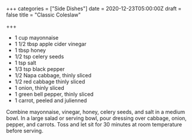 +++
categories = ["Side Dishes"]
date = 2020-12-23T05:00:00Z
draft = false
title = "Classic Coleslaw"

+++
* 1 cup mayonnaise 
* 1 1/2 tbsp apple cider vinegar 
* 1 tbsp honey 
* 1/2 tsp celery seeds 
* 1 tsp salt 
* 1/3 tsp black pepper 
* 1/2 Napa cabbage, thinly sliced 
* 1/2 red cabbage thinly sliced 
* 1 onion, thinly sliced 
* 1 green bell pepper, thinly sliced 
* 1 carrot, peeled and julienned

Combine mayonnaise, vinegar, honey, celery seeds, and salt in a medium bowl. In a large salad or serving bowl, pour dressing over cabbage, onion, pepper, and carrots. Toss and let sit for 30 minutes at room temperature before serving.
